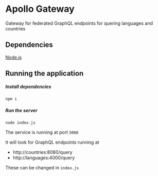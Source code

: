 # Apollo Gateway
Gateway for federated GraphQL endpoints for quering languages and countries

## Dependencies
[Node.js](https://nodejs.org/en/)

## Running the application
##### Install dependencies
`npm i`

##### Run the server
`node index.js`

The service is running at port `5000`

It will look for GraphQL endpoints running at
* http://countries:8080/query
* http://languages:4000/query

These can be changed in `index.js`